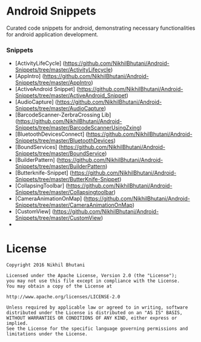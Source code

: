 # Android Snippets

Curated code snippets for android, demonstrating necessary functionalities for android application development.

### Snippets

- [ActivityLifeCycle] (https://github.com/NikhilBhutani/Android-Snippets/tree/master/ActivityLifecycle)
- [AppIntro] (https://github.com/NikhilBhutani/Android-Snippets/tree/master/AppIntro)
- [ActiveAndroid Snippet] (https://github.com/NikhilBhutani/Android-Snippets/tree/master/ActiveAndroid_Snippet)
- [AudioCapture] (https://github.com/NikhilBhutani/Android-Snippets/tree/master/AudioCapture)
- [BarcodeScanner-ZerbraCrossing Lib] (https://github.com/NikhilBhutani/Android-Snippets/tree/master/BarcodeScannerUsingZxing)
- [BluetoothDevicesConnect] (https://github.com/NikhilBhutani/Android-Snippets/tree/master/BluetoothDevices)
- [BoundServices] (https://github.com/NikhilBhutani/Android-Snippets/tree/master/BoundService)
- [BuilderPattern] (https://github.com/NikhilBhutani/Android-Snippets/tree/master/BuilderPattern)
- [Butterknife-Snippet] (https://github.com/NikhilBhutani/Android-Snippets/tree/master/ButterKnife-Snippet)
- [CollapsingToolbar] (https://github.com/NikhilBhutani/Android-Snippets/tree/master/Collapsingtoolbar)
- [CameraAnimationOnMap] (https://github.com/NikhilBhutani/Android-Snippets/tree/master/CameraAnimationOnMap)
- [CustomView] (https://github.com/NikhilBhutani/Android-Snippets/tree/master/CustomView)
-


# License

    Copyright 2016 Nikhil Bhutani

    Licensed under the Apache License, Version 2.0 (the "License");
    you may not use this file except in compliance with the License.
    You may obtain a copy of the License at

    http://www.apache.org/licenses/LICENSE-2.0

    Unless required by applicable law or agreed to in writing, software
    distributed under the License is distributed on an "AS IS" BASIS,
    WITHOUT WARRANTIES OR CONDITIONS OF ANY KIND, either express or implied.
    See the License for the specific language governing permissions and
    limitations under the License.
